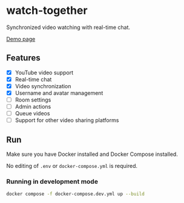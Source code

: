 # watch-together

Synchronized video watching with real-time chat.

[Demo page](https://wt.albert.lol)


## Features
- [x] YouTube video support
- [x] Real-time chat
- [x] Video synchronization
- [x] Username and avatar management
- [ ] Room settings
- [ ] Admin actions
- [ ] Queue videos
- [ ] Support for other video sharing platforms

## Run

Make sure you have Docker installed and Docker Compose installed.

No editing of `.env` or `docker-compose.yml` is required.

### Running in development mode

```bash
docker compose -f docker-compose.dev.yml up --build
```
